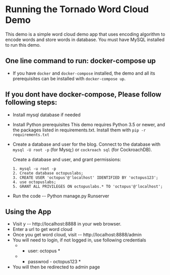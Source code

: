 # Running the Tornado Word Cloud Demo #

This demo is a simple word cloud demo app that uses encoding algorithm to encode words and store words in database.
You must have MySQL installed to run this demo.

## One line command to run:  docker-compose up ##
- If you have `docker` and `docker-compose` installed, the demo and all its prerequisites can be installed with `docker-compose up`.

## If you dont have docker-compose, Please follow following steps: ##
- Install mysql database if needed
- Install Python prerequisites
   This demo requires Python 3.5 or newer, and the packages listed in
   requirements.txt. Install them with `pip -r requirements.txt`
- Create a database and user for the blog.
   Connect to the database with `mysql -U root -p` (for Mysq;) or
   `cockroach sql` (for CockroachDB).

   Create a database and user, and grant permissions:
   
      1. mysql -u root -p
      2. Create database octopuslabs;
      3. CREATE USER 'octopus'@'localhost' IDENTIFIED BY 'octopus123';
      4. use octopuslabs;
      5. GRANT ALL PRIVILEGES ON octopuslabs.* TO 'octopus'@'localhost';
 - Run the code -- Python manage.py Runserver

## Using the App ## 
- Visit y -- http://localhost:8888 in your web browser.
- Enter a url to get word cloud
- Once you get word cloud, visit -- http://localhost:8888/admin
- You will need to login, if not logged in, use following credentials
   - * user: octopus * 
   - * passwrod - octopus123 *
- You will then be redirected to admin page
